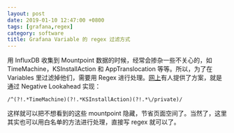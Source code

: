```yaml
---
layout: post
date: 2019-01-10 12:47:00 +0800
tags: [grafana,regex]
category: software
title: Grafana Variable 的 regex 过滤方式
---
```


用 InfluxDB 收集到 Mountpoint 数据的时候，经常会掺杂一些不关心的，如 TimeMachine，KSInstallAction 和 AppTranslocation 等等。所以，为了在 Variables 里过滤掉他们，需要用 Regex 进行处理。[网上](https://community.grafana.com/t/templating-regex-exclude-not-working/1077/4)有人提供了方案，就是通过 Negative Lookahead 实现：

```regexp
/^(?!.*TimeMachine)(?!.*KSInstallAction)(?!.*\/private)/
```

这样就可以把不想看到的这些 mountpoint 隐藏，节省页面空间了。当然了，这里其实也可以用白名单的方法进行处理，直接写 regex 就可以了。